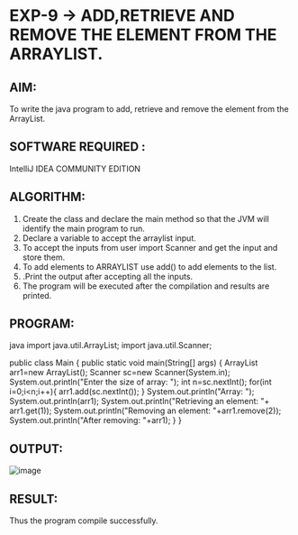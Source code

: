 
# EXP-9 -> ADD,RETRIEVE AND REMOVE THE ELEMENT FROM THE ARRAYLIST.

## AIM:
To write the java program  to add, retrieve and remove the element from the ArrayList.

## SOFTWARE REQUIRED :
IntelliJ IDEA COMMUNITY EDITION

## ALGORITHM:
1) Create the class and declare the main method so that the JVM will identify the main program to run.
2) Declare a variable to accept the arraylist input.
3) To accept the inputs from user import Scanner and get the input and store them.
4) To add elements to ARRAYLIST use add() to add elements to the list.
5) .Print the output after accepting all the inputs.
6) The program will be executed after the compilation and results are printed.

## PROGRAM:

java
import java.util.ArrayList;
import java.util.Scanner;

public class Main {
    public static void main(String[] args) {
        ArrayList<Integer> arr1=new ArrayList<Integer>();
        Scanner sc=new Scanner(System.in);
        System.out.println("Enter the size of array: ");
        int n=sc.nextInt();
        for(int i=0;i<n;i++){
            arr1.add(sc.nextInt());
        }
        System.out.println("Array: ");
        System.out.println(arr1);
        System.out.println("Retrieving an element: "+ arr1.get(1));
        System.out.println("Removing an element: "+arr1.remove(2));
        System.out.println("After removing: "+arr1);
    }
}


## OUTPUT:
![image](https://github.com/Monisha-11/EXP-9--JAVA/assets/93427240/05792877-ae53-4241-848a-61580e0fa699)

## RESULT:
Thus the program compile successfully.
